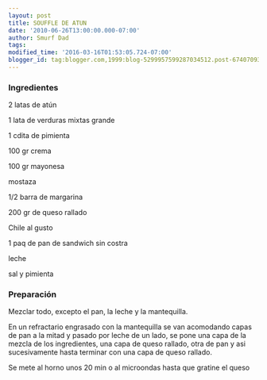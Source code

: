 ```yaml
---
layout: post
title: SOUFFLE DE ATUN
date: '2010-06-26T13:00:00.000-07:00'
author: Smurf Dad
tags: 
modified_time: '2016-03-16T01:53:05.724-07:00'
blogger_id: tag:blogger.com,1999:blog-5299957599287034512.post-6740709321950548926
---
```


<h3>Ingredientes</h3>

2 latas de atún

1 lata de verduras mixtas grande

1 cdita de pimienta

100 gr crema

100 gr mayonesa

mostaza

1/2 barra de margarina

200 gr de queso rallado

Chile al gusto

1 paq de pan de sandwich sin costra

leche

sal y pimienta

<h3>Preparación</h3>

Mezclar todo, excepto el pan, la leche y la mantequilla.

En un refractario engrasado con la mantequilla se van acomodando capas de pan a la mitad y pasado por leche de un lado, se pone una capa de la mezcla de los ingredientes, una capa de queso rallado, otra de pan y asi sucesivamente hasta terminar con una capa de queso rallado.

Se mete al horno unos 20 min o al microondas hasta que gratine el queso

